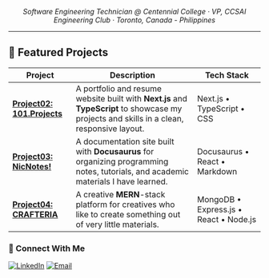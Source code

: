 <p align="center">
  <em>Software Engineering Technician @ Centennial College · VP, CCSAI Engineering Club · Toronto, Canada - Philippines</em>
</p>

---

## 🚀 Featured Projects

| Project | Description | Tech Stack |
|----------|--------------|-------------|
| [**Project02: 101.Projects**](https://github.com/Steven101projects/Project02-101.ProjectMERN) | A portfolio and resume website built with **Next.js** and **TypeScript** to showcase my projects and skills in a clean, responsive layout. | Next.js • TypeScript • CSS |
| [**Project03: NicNotes!**](https://github.com/Steven101projects/Project3-Docusaurus-NicNotes) | A documentation site built with **Docusaurus** for organizing programming notes, tutorials, and academic materials I have learned.| Docusaurus • React • Markdown |
| [**Project04: CRAFTERIA**](https://github.com/Steven101projects/Project04-CRAFTERIA) | A creative **MERN**-stack platform for creatives who like to create something out of very little materials. | MongoDB • Express.js • React • Node.js |

### 🤝 Connect With Me

[![LinkedIn](https://img.shields.io/badge/LinkedIn-0A66C2?style=for-the-badge&logo=linkedin&logoColor=white)](https://www.linkedin.com/in/nico-steven-castro-5a5285332/)
[![Email](https://img.shields.io/badge/Email-D14836?style=for-the-badge&logo=gmail&logoColor=white)](mailto:castroconi101@gmail.com)
